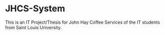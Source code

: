 # JHCS-System
This is an IT Project/Thesis for John Hay Coffee Services of the IT students from Saint Louis University.
